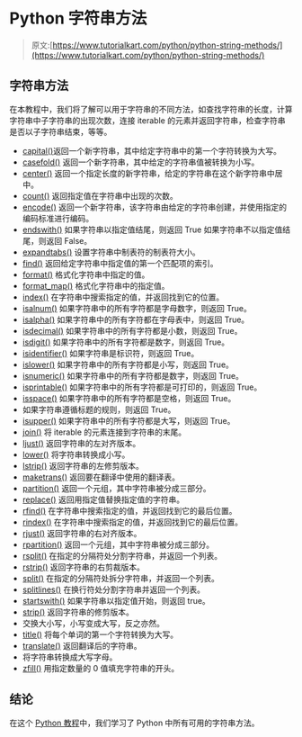 # Python 字符串方法

> 原文:[https://www.tutorialkart.com/python/python-string-methods/](https://www.tutorialkart.com/python/python-string-methods/)

## 字符串方法

在本教程中，我们将了解可以用于字符串的不同方法，如查找字符串的长度，计算字符串中子字符串的出现次数，连接 iterable 的元素并返回字符串，检查字符串是否以子字符串结束，等等。

*   [capital()](https://www.tutorialkart.com/python/python-string-capitalize/)返回一个新字符串，其中给定字符串中的第一个字符转换为大写。
*   [casefold()](https://www.tutorialkart.com/python/python-string-casefold/) 返回一个新字符串，其中给定的字符串值被转换为小写。
*   [center()](https://www.tutorialkart.com/python/python-string-center/) 返回一个指定长度的新字符串，给定的字符串在这个新字符串中居中。
*   [count()](https://www.tutorialkart.com/python/python-string-count/) 返回指定值在字符串中出现的次数。
*   [encode()](https://www.tutorialkart.com/python/python-string-encode/) 返回一个新字符串，该字符串由给定的字符串创建，并使用指定的编码标准进行编码。
*   [endswith()](https://www.tutorialkart.com/python/python-string-endswith/) 如果字符串以指定值结尾，则返回 True 如果字符串不以指定值结尾，则返回 False。
*   [expandtabs()](https://www.tutorialkart.com/python/python-string-expandtabs/) 设置字符串中制表符的制表符大小。
*   [find()](https://www.tutorialkart.com/python/python-string-find/) 返回给定字符串中指定值的第一个匹配项的索引。
*   [format()](https://www.tutorialkart.com/python/python-string-format/) 格式化字符串中指定的值。
*   [format_map()](https://www.tutorialkart.com/python/python-string-format_map/) 格式化字符串中的指定值。
*   [index()](https://www.tutorialkart.com/python/python-string-index/) 在字符串中搜索指定的值，并返回找到它的位置。
*   [isalnum()](https://www.tutorialkart.com/python/python-string-isalnum/) 如果字符串中的所有字符都是字母数字，则返回 True。
*   [isalpha()](https://www.tutorialkart.com/python/python-string-isalpha/) 如果字符串中的所有字符都在字母表中，则返回 True。
*   [isdecimal()](https://www.tutorialkart.com/python/python-string-isdecimal/) 如果字符串中的所有字符都是小数，则返回 True。
*   [isdigit()](https://www.tutorialkart.com/python/python-string-isdigit/) 如果字符串中的所有字符都是数字，则返回 True。
*   [isidentifier()](https://www.tutorialkart.com/python/python-string-isidentifier/) 如果字符串是标识符，则返回 True。
*   [islower()](https://www.tutorialkart.com/python/python-string-islower/) 如果字符串中的所有字符都是小写，则返回 True。
*   [isnumeric()](https://www.tutorialkart.com/python/python-string-isnumeric/) 如果字符串中的所有字符都是数字，则返回 True。
*   [isprintable()](https://www.tutorialkart.com/python/python-string-isprintable/) 如果字符串中的所有字符都是可打印的，则返回 True。
*   [isspace()](https://www.tutorialkart.com/python/python-string-isspace/) 如果字符串中的所有字符都是空格，则返回 True。
*   如果字符串遵循标题的规则，则返回 True。
*   [isupper()](https://www.tutorialkart.com/python/python-string-isupper/) 如果字符串中的所有字符都是大写，则返回 True。
*   [join()](https://www.tutorialkart.com/python/python-string-join/) 将 iterable 的元素连接到字符串的末尾。
*   [ljust()](https://www.tutorialkart.com/python/python-string-ljust/) 返回字符串的左对齐版本。
*   [lower()](https://www.tutorialkart.com/python/python-string-lower/) 将字符串转换成小写。
*   [lstrip()](https://www.tutorialkart.com/python/python-string-lstrip/) 返回字符串的左修剪版本。
*   [maketrans()](https://www.tutorialkart.com/python/python-string-maketrans/) 返回要在翻译中使用的翻译表。
*   [partition()](https://www.tutorialkart.com/python/python-string-partition/) 返回一个元组，其中字符串被分成三部分。
*   [replace()](https://www.tutorialkart.com/python/python-string-replace/) 返回用指定值替换指定值的字符串。
*   [rfind()](https://www.tutorialkart.com/python/python-string-rfind/) 在字符串中搜索指定的值，并返回找到它的最后位置。
*   [rindex()](https://www.tutorialkart.com/python/python-string-rindex/) 在字符串中搜索指定的值，并返回找到它的最后位置。
*   [rjust()](https://www.tutorialkart.com/python/python-string-rjust/) 返回字符串的右对齐版本。
*   [rpartition()](https://www.tutorialkart.com/python/python-string-rpartition/) 返回一个元组，其中字符串被分成三部分。
*   [rsplit()](https://www.tutorialkart.com/python/python-string-rsplit/) 在指定的分隔符处分割字符串，并返回一个列表。
*   [rstrip()](https://www.tutorialkart.com/python/python-string-rstrip/) 返回字符串的右剪裁版本。
*   [split()](https://www.tutorialkart.com/python/python-string-split/) 在指定的分隔符处拆分字符串，并返回一个列表。
*   [splitlines()](https://www.tutorialkart.com/python/python-string-splitlines/) 在换行符处分割字符串并返回一个列表。
*   [startswith()](https://www.tutorialkart.com/python/python-string-startswith/) 如果字符串以指定值开始，则返回 true。
*   [strip()](https://www.tutorialkart.com/python/python-string-strip/) 返回字符串的修剪版本。
*   交换大小写，小写变成大写，反之亦然。
*   [title()](https://www.tutorialkart.com/python/python-string-title/) 将每个单词的第一个字符转换为大写。
*   [translate()](https://www.tutorialkart.com/python/python-string-translate/) 返回翻译后的字符串。
*   将字符串转换成大写字母。
*   [zfill()](https://www.tutorialkart.com/python/python-string-zfill/) 用指定数量的 0 值填充字符串的开头。

## 结论

在这个 [Python 教程](https://www.tutorialkart.com/python/)中，我们学习了 Python 中所有可用的字符串方法。